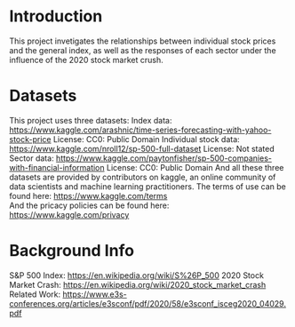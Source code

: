 # Introduction
This project invetigates the relationships between individual stock prices and the general index, as well as the responses of each sector under the influence of the 2020 stock market crush.

# Datasets
This project uses three datasets:
    Index data: https://www.kaggle.com/arashnic/time-series-forecasting-with-yahoo-stock-price
        License: CC0: Public Domain
    Individual stock data: https://www.kaggle.com/nroll12/sp-500-full-dataset
        License: Not stated 
    Sector data: https://www.kaggle.com/paytonfisher/sp-500-companies-with-financial-information
        License: CC0: Public Domain
And all these three datasets are provided by contributors on kaggle, an online community of data scientists and machine learning practitioners. 
The terms of use can be found here: https://www.kaggle.com/terms  
And the pricacy policies can be found here: https://www.kaggle.com/privacy


# Background Info
S&P 500 Index: https://en.wikipedia.org/wiki/S%26P_500
2020 Stock Market Crash: https://en.wikipedia.org/wiki/2020_stock_market_crash
Related Work: https://www.e3s-conferences.org/articles/e3sconf/pdf/2020/58/e3sconf_isceg2020_04029.pdf